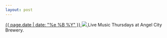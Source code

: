 ```yaml
---
layout: post
---
```


<p>
  <a href="/272">
    <time>{{ page.date | date: "%e %B %Y" }}</time>
    <img src="{{ site.assets_url }}/272.jpg">
  </a>
  Live Music Thursdays at Angel City Brewery.
</p>

